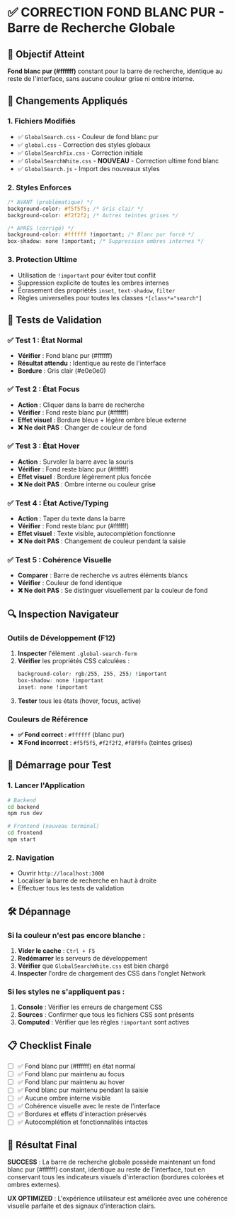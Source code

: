 # ✅ CORRECTION FOND BLANC PUR - Barre de Recherche Globale

## 🎯 Objectif Atteint
**Fond blanc pur (#ffffff)** constant pour la barre de recherche, identique au reste de l'interface, sans aucune couleur grise ni ombre interne.

## 🔧 Changements Appliqués

### 1. Fichiers Modifiés
- ✅ `GlobalSearch.css` - Couleur de fond blanc pur
- ✅ `global.css` - Correction des styles globaux 
- ✅ `GlobalSearchFix.css` - Correction initiale
- ✅ `GlobalSearchWhite.css` - **NOUVEAU** - Correction ultime fond blanc
- ✅ `GlobalSearch.js` - Import des nouveaux styles

### 2. Styles Enforces
```css
/* AVANT (problématique) */
background-color: #f5f5f5; /* Gris clair */
background-color: #f2f2f2; /* Autres teintes grises */

/* APRÈS (corrigé) */
background-color: #ffffff !important; /* Blanc pur forcé */
box-shadow: none !important; /* Suppression ombres internes */
```

### 3. Protection Ultime
- Utilisation de `!important` pour éviter tout conflit
- Suppression explicite de toutes les ombres internes
- Écrasement des propriétés `inset`, `text-shadow`, `filter`
- Règles universelles pour toutes les classes `*[class*="search"]`

## 🧪 Tests de Validation

### ✅ Test 1 : État Normal
- **Vérifier** : Fond blanc pur (#ffffff)
- **Résultat attendu** : Identique au reste de l'interface
- **Bordure** : Gris clair (#e0e0e0)

### ✅ Test 2 : État Focus
- **Action** : Cliquer dans la barre de recherche
- **Vérifier** : Fond reste blanc pur (#ffffff)
- **Effet visuel** : Bordure bleue + légère ombre bleue externe
- **❌ Ne doit PAS** : Changer de couleur de fond

### ✅ Test 3 : État Hover
- **Action** : Survoler la barre avec la souris
- **Vérifier** : Fond reste blanc pur (#ffffff)
- **Effet visuel** : Bordure légèrement plus foncée
- **❌ Ne doit PAS** : Ombre interne ou couleur grise

### ✅ Test 4 : État Active/Typing
- **Action** : Taper du texte dans la barre
- **Vérifier** : Fond reste blanc pur (#ffffff)
- **Effet visuel** : Texte visible, autocomplétion fonctionne
- **❌ Ne doit PAS** : Changement de couleur pendant la saisie

### ✅ Test 5 : Cohérence Visuelle
- **Comparer** : Barre de recherche vs autres éléments blancs
- **Vérifier** : Couleur de fond identique
- **❌ Ne doit PAS** : Se distinguer visuellement par la couleur de fond

## 🔍 Inspection Navigateur

### Outils de Développement (F12)
1. **Inspecter** l'élément `.global-search-form`
2. **Vérifier** les propriétés CSS calculées :
   ```css
   background-color: rgb(255, 255, 255) !important
   box-shadow: none !important
   inset: none !important
   ```
3. **Tester** tous les états (hover, focus, active)

### Couleurs de Référence
- **✅ Fond correct** : `#ffffff` (blanc pur)
- **❌ Fond incorrect** : `#f5f5f5`, `#f2f2f2`, `#f8f9fa` (teintes grises)

## 🚀 Démarrage pour Test

### 1. Lancer l'Application
```bash
# Backend
cd backend
npm run dev

# Frontend (nouveau terminal)
cd frontend  
npm start
```

### 2. Navigation
- Ouvrir `http://localhost:3000`
- Localiser la barre de recherche en haut à droite
- Effectuer tous les tests de validation

## 🛠️ Dépannage

### Si la couleur n'est pas encore blanche :
1. **Vider le cache** : `Ctrl + F5`
2. **Redémarrer** les serveurs de développement
3. **Vérifier** que `GlobalSearchWhite.css` est bien chargé
4. **Inspecter** l'ordre de chargement des CSS dans l'onglet Network

### Si les styles ne s'appliquent pas :
1. **Console** : Vérifier les erreurs de chargement CSS
2. **Sources** : Confirmer que tous les fichiers CSS sont présents
3. **Computed** : Vérifier que les règles `!important` sont actives

## 📋 Checklist Finale

- [ ] ✅ Fond blanc pur (#ffffff) en état normal
- [ ] ✅ Fond blanc pur maintenu au focus  
- [ ] ✅ Fond blanc pur maintenu au hover
- [ ] ✅ Fond blanc pur maintenu pendant la saisie
- [ ] ✅ Aucune ombre interne visible
- [ ] ✅ Cohérence visuelle avec le reste de l'interface
- [ ] ✅ Bordures et effets d'interaction préservés
- [ ] ✅ Autocomplétion et fonctionnalités intactes

## 🎉 Résultat Final

**SUCCESS** : La barre de recherche globale possède maintenant un fond blanc pur (#ffffff) constant, identique au reste de l'interface, tout en conservant tous les indicateurs visuels d'interaction (bordures colorées et ombres externes).

**UX OPTIMIZED** : L'expérience utilisateur est améliorée avec une cohérence visuelle parfaite et des signaux d'interaction clairs.
